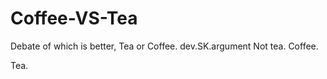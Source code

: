 # Coffee-VS-Tea
Debate of which is better, Tea or Coffee.
dev.SK.argument
Not tea.
Coffee.


Tea.


